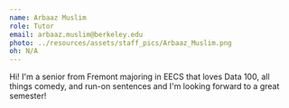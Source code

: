 ```yaml
---
name: Arbaaz Muslim
role: Tutor
email: arbaaz.muslim@berkeley.edu
photo: ../resources/assets/staff_pics/Arbaaz_Muslim.png
oh: N/A
---
```


Hi! I'm a senior from Fremont majoring in EECS that loves Data 100, all things comedy, and run-on sentences and I'm looking forward to a great semester!
